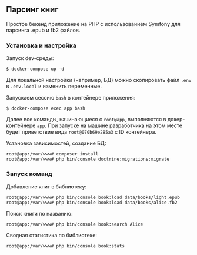 ## Парсинг книг

Простое бекенд приложение на PHP с использованием Symfony для парсинга .epub и fb2 файлов.

### Установка и настройка

Запуск dev-среды:
```shell script
$ docker-compose up -d
``` 

Для локальной настройки (например, БД) можно скопировать файл `.env` в `.env.local` и изменить переменные.

Запускаем сессию `bash` в контейнере приложения:
```shell script
$ docker-compose exec app bash
```

Далее все команды, начинающиеся с `root@app`, выполняются в докер-контейнере `app`.
При запуске на машине разработчика на этом месте будет приветствие вида `root@070b69e285a3` с ID контейнера.

Установка зависимостей, создание БД:
```shell script
root@app:/var/www# composer install
root@app:/var/www# php bin/console doctrine:migrations:migrate
```

### Запуск команд

Добавление книг в библиотеку:
```shell script
root@app:/var/www# php bin/console book:load data/books/light.epub
root@app:/var/www# php bin/console book:load data/books/alice.fb2
```

Поиск книги по названию:
```shell script
root@app:/var/www# php bin/console book:search Alice
```

Сводная статистика по библиотеке:
```shell script
root@app:/var/www# php bin/console book:stats
```
